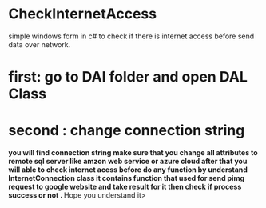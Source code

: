 # CheckInternetAccess
simple windows form in c# to check if there is internet access before send data over network. 

first: go to DAl folder and open DAL Class
===============================================
second : change connection string
===============================================
<b>
 you will find connection string make sure that you change all attributes to remote sql server 
 like amzon  web service or azure cloud
 after that you will able to check internet acess before do any function by understand InternetConnection class 
 it contains      function that used for send pimg request to google website and take result for it 
 then check if process success or not .
  </b>
 Hope you understand it>
